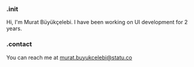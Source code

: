 ### .init
Hi, I'm Murat Büyükçelebi. I have been working on UI development for 2 years.

### .contact
You can reach me at murat.buyukcelebi@statu.co
